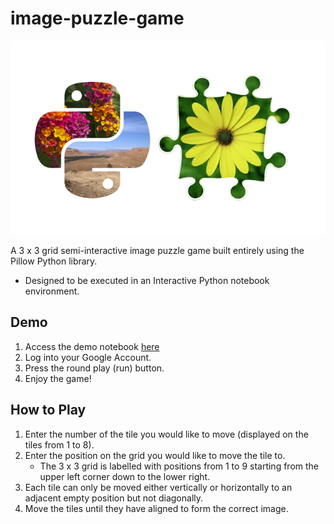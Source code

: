 # image-puzzle-game
![logo](https://raw.githubusercontent.com/francisohara24/image-puzzle-game/master/data/image-puzzle-game-logo.png)

A 3 x 3 grid semi-interactive image puzzle game built entirely using the Pillow Python library.

- Designed to be executed in an Interactive Python notebook environment.

## Demo
1. Access the demo notebook [here](https://colab.research.google.com/github/francisohara24/image-puzzle-game/blob/master/src/image_puzzle_game/demo.ipynb)
2. Log into your Google Account.
3. Press the round play (run) button.
3. Enjoy the game!


## How to Play
1. Enter the number of the tile you would like to move (displayed on the tiles from 1 to 8).
2. Enter the position on the grid you would like to move the tile to.
    - The 3 x 3 grid is labelled with positions from 1 to 9 starting from the upper left corner down to the lower right.
3. Each tile can only be moved either vertically or horizontally to an adjacent empty position but not diagonally.
4. Move the tiles until they have aligned to form the correct image.

